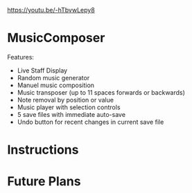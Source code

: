 https://youtu.be/-hTbvwLepy8

# MusicComposer

Features:
-	Live Staff Display
-	Random music generator
-	Manuel music composition
-	Music transposer (up to 11 spaces forwards or backwards)
-	Note removal by position or value
-	Music player with selection controls
-	5 save files with immediate auto-save
-	Undo button for recent changes in current save file


# Instructions

# Future Plans
